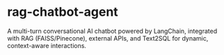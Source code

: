 # rag-chatbot-agent
A multi-turn conversational AI chatbot powered by LangChain, integrated with RAG (FAISS/Pinecone), external APIs, and Text2SQL for dynamic, context-aware interactions.
